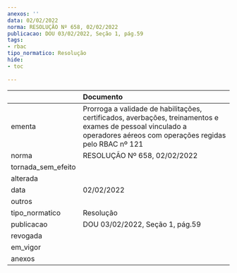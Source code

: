 ```yaml
---
anexos: ''
data: 02/02/2022
norma: RESOLUÇÃO Nº 658, 02/02/2022
publicacao: DOU 03/02/2022, Seção 1, pág.59
tags:
- rbac
tipo_normatico: Resolução
hide: 
- toc 
 
---
```


|                    | Documento                                                                                                                                                            |
|:-------------------|:---------------------------------------------------------------------------------------------------------------------------------------------------------------------|
| ementa             | Prorroga a validade de habilitações, certificados, averbações, treinamentos e exames de pessoal vinculado a operadores aéreos com operações regidas pelo RBAC nº 121 |
| norma              | RESOLUÇÃO Nº 658, 02/02/2022                                                                                                                                         |
| tornada_sem_efeito |                                                                                                                                                                      |
| alterada           |                                                                                                                                                                      |
| data               | 02/02/2022                                                                                                                                                           |
| outros             |                                                                                                                                                                      |
| tipo_normatico     | Resolução                                                                                                                                                            |
| publicacao         | DOU 03/02/2022, Seção 1, pág.59                                                                                                                                      |
| revogada           |                                                                                                                                                                      |
| em_vigor           |                                                                                                                                                                      |
| anexos             |                                                                                                                                                                      |